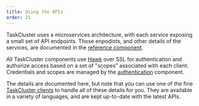 ```yaml
---
title: Using the APIs
order: 21
---
```


TaskCluster uses a microservices architecture, with each service exposing a
small set of API endpoints. Those enpodints, and other details of the
services, are documented in the [reference component](/reference).

All TaskCluster components use [Hawk](https://github.com/hueniverse/hawk) over
SSL for authentication and authorize access based on a set of "scopes"
associated with each client. Credentials and scopes are managed by the
[authentication](/reference/platform/auth/reference/api-docs) component.

The details are documented here, but note that you can use one of the fine
[TaskCluster clients](/manual/tools/clients) to handle all of these details for
you. They are available in a variety of languages, and are kept up-to-date
with the latest APIs.

